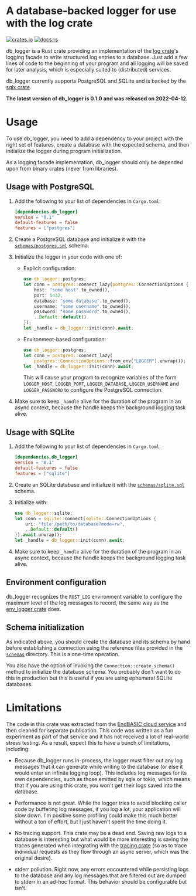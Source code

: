 # A database-backed logger for use with the log crate

[![crates.io](https://img.shields.io/crates/v/db_logger.svg)](https://crates.io/crates/db_logger/)
[![docs.rs](https://docs.rs/db_logger/badge.svg)](https://docs.rs/db_logger/)

db\_logger is a Rust crate providing an implementation of the
[log crate](https://crates.io/crates/log)'s logging facade to write structured
log entries to a database.  Just add a few lines of code to the beginning of
your program and all logging will be saved for later analysis, which is
especially suited to (distributed) services.

db\_logger currently supports PostgreSQL and SQLite and is backed by the
[sqlx crate](https://crates.io/crates/sqlx).

**The latest version of db\_logger is 0.1.0 and was released on 2022-04-12.**

# Usage

To use db\_logger, you need to add a dependency to your project with the right
set of features, create a database with the expected schema, and then initialize
the logger during program initialization.

As a logging facade implementation, db\_logger should only be depended upon from
binary crates (never from libraries).

## Usage with PostgreSQL

1.  Add the following to your list of dependencies in `Cargo.toml`:

    ```toml
    [dependencies.db_logger]
    version = "0.1"
    default-features = false
    features = ["postgres"]
    ```

1.  Create a PostgreSQL database and initialize it with the
    [`schemas/postgres.sql`](schemas/postgres.sql) schema.

1.  Initialize the logger in your code with one of:

    *   Explicit configuration:

        ```rust
        use db_logger::postgres;
        let conn = postgres::connect_lazy(postgres::ConnectionOptions {
            host: "some host".to_owned(),
            port: 5432,
            database: "some database".to_owned(),
            username: "some username".to_owned(),
            password: "some password".to_owned(),
            ..Default::default()
        });
        let _handle = db_logger::init(conn).await;
        ```

    *   Environment-based configuration:

        ```rust
        use db_logger::postgres;
        let conn = postgres::connect_lazy(
            postgres::ConnectionOptions::from_env("LOGGER").unwrap());
        let _handle = db_logger::init(conn).await;
        ```

        This will cause your program to recognize variables of the form
        `LOGGER_HOST`, `LOGGER_PORT`, `LOGGER_DATABASE`, `LOGGER_USERNAME` and
        `LOGGER_PASSWORD` to configure the PostgreSQL connection.

1.  Make sure to keep `_handle` alive for the duration of the program in an
    async context, because the handle keeps the background logging task alive.

## Usage with SQLite

1.  Add the following to your list of dependencies in `Cargo.toml`:

    ```toml
    [dependencies.db_logger]
    version = "0.1"
    default-features = false
    features = ["sqlite"]
    ```

1.  Create an SQLite database and initialize it with the
    [`schemas/sqlite.sql`](schemas/sqlite.sql) schema.

1.  Initialize with:

    ```rust
    use db_logger::sqlite;
    let conn = sqlite::connect(sqlite::ConnectionOptions {
        uri: "file:/path/to/database?mode=rw",
        ..Default::default()
    }).await.unwrap();
    let _handle = db_logger::init(conn).await;
    ```

1.  Make sure to keep `_handle` alive for the duration of the program in an
    async context, because the handle keeps the background logging task alive.

## Environment configuration

db\_logger recognizes the `RUST_LOG` environment variable to configure the
maximum level of the log messages to record, the same way as the
[env\_logger crate](https://crates.io/crates/env_logger) does.

## Schema initialization

As indicated above, you should create the database and its schema by hand
before establishing a connection using the reference files provided in the
[`schemas`](schemas) directory.  This is a one-time operation.

You also have the option of invoking the `Connection::create_schema()` method
to initialize the database schema.  You probably don't want to do this in
production but this is useful if you are using ephemeral SQLite databases.

# Limitations

The code in this crate was extracted from the
[EndBASIC cloud service](https://www.endbasic.dev/service.html) and then cleaned
for separate publication.  This code was written as a fun experiment as part of
that service and it has not received a lot of real-world stress testing.  As a
result, expect this to have a bunch of limitations, including:

*   Because db\_logger runs in-process, the logger must filter out any log
    messages that it can generate while writing to the database (or else it
    would enter an infinite logging loop).  This includes log messages for its
    own dependencies, such as those emitted by sqlx or tokio, which means that
    if you are using this crate, you won't get their logs saved into the
    database.

*   Performance is not great.  While the logger tries to avoid blocking caller
    code by buffering log messages, if you log a lot, your application will
    slow down.  I'm positive some profiling could make this much better without
    a ton of effort, but I just haven't spent the time doing it.

*   No tracing support.  This crate may be a dead end.  Saving raw logs to a
    database is interesting but what would be more interesting is saving the
    traces generated when integrating with the [tracing
    crate](https://crates.io/crates/tracing) (so as to trace individual
    requests as they flow through an async server, which was the original
    desire).

*   stderr pollution.  Right now, any errors encountered while persisting logs
    to the database and any log messages that are filtered out are dumped to
    stderr in an ad-hoc format.  This behavior should be configurable but isn't.
